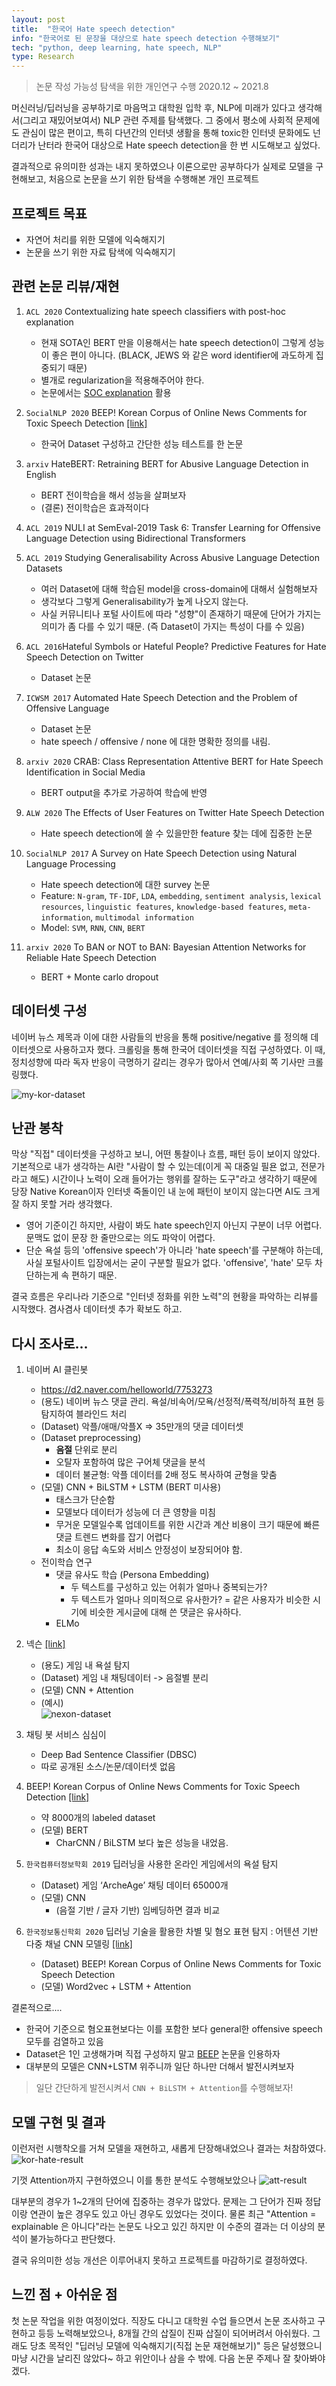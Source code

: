 ```yaml
---
layout: post
title:  "한국어 Hate speech detection"
info: "한국어로 된 문장을 대상으로 hate speech detection 수행해보기"
tech: "python, deep learning, hate speech, NLP"
type: Research
---
```

> 논문 작성 가능성 탐색을 위한 개인연구 수행
> 2020.12 ~ 2021.8

머신러닝/딥러닝을 공부하기로 마음먹고 대학원 입학 후, NLP에 미래가 있다고 생각해서(그리고 재밌어보여서) NLP 관련 주제를 탐색했다. 
그 중에서 평소에 사회적 문제에도 관심이 많은 편이고, 특히 다년간의 인터넷 생활을 통해 toxic한 인터넷 문화에도 넌더리가 난터라
한국어 대상으로 Hate speech detection을 한 번 시도해보고 싶었다.

결과적으로 유의미한 성과는 내지 못하였으나 이론으로만 공부하다가 실제로 모델을 구현해보고, 처음으로 논문을 쓰기 위한 탐색을 수행해본 개인 프로젝트


## 프로젝트 목표
- 자연어 처리를 위한 모델에 익숙해지기
- 논문을 쓰기 위한 자료 탐색에 익숙해지기


## 관련 논문 리뷰/재현 
1. `ACL 2020` Contextualizing hate speech classifiers with post-hoc explanation
   - 현재 SOTA인 BERT 만을 이용해서는 hate speech detection이 그렇게 성능이 좋은 편이 아니다. (BLACK, JEWS 와 같은 word identifier에 과도하게 집중되기 때문)
   - 별개로 regularization을 적용해주어야 한다.
   - 논문에서는 [SOC explanation](https://openreview.net/pdf?id=BkxRRkSKwr) 활용
   
2. `SocialNLP 2020` BEEP! Korean Corpus of Online News Comments for Toxic Speech Detection [[link]](https://github.com/kocohub/korean-hate-speech)
   - 한국어 Dataset 구성하고 간단한 성능 테스트를 한 논문

3. `arxiv` HateBERT: Retraining BERT for Abusive Language Detection in English
   - BERT 전이학습을 해서 성능을 살펴보자
   - (결론) 전이학습은 효과적이다

4. `ACL 2019` NULI at SemEval-2019 Task 6: Transfer Learning for Offensive Language Detection using Bidirectional Transformers
5. `ACL 2019` Studying Generalisability Across Abusive Language Detection Datasets
   - 여러 Dataset에 대해 학습된 model을 cross-domain에 대해서 실험해보자
   - 생각보다 그렇게 Generalisability가 높게 나오지 않는다.
   - 사실 커뮤니티나 포털 사이트에 따라 "성향"이 존재하기 때문에 단어가 가지는 의미가 좀 다를 수 있기 때문. (즉 Dataset이 가지는 특성이 다를 수 있음)

6. `ACL 2016`Hateful Symbols or Hateful People? Predictive Features for Hate Speech Detection on Twitter
   - Dataset 논문
   
7. `ICWSM 2017` Automated Hate Speech Detection and the Problem of Offensive Language
    - Dataset 논문
    - hate speech / offensive / none 에 대한 명확한 정의를 내림.
8. `arxiv 2020` CRAB: Class Representation Attentive BERT for Hate Speech Identification in Social Media
    - BERT output을 추가로 가공하여 학습에 반영

9. `ALW 2020` The Effects of User Features on Twitter Hate Speech Detection
    - Hate speech detection에 쓸 수 있을만한 feature 찾는 데에 집중한 논문

10. `SocialNLP 2017` A Survey on Hate Speech Detection using Natural Language Processing
    - Hate speech detection에 대한 survey 논문
    - Feature: `N-gram`, `TF-IDF`, `LDA`, `embedding`, `sentiment analysis`, `lexical resources`, `linguistic features`, `knowledge-based features`, `meta-information`, `multimodal information`
    - Model: `SVM`, `RNN`, `CNN`, `BERT`
   
11. `arxiv 2020` To BAN or NOT to BAN: Bayesian Attention Networks for Reliable Hate Speech Detection
    - BERT + Monte carlo dropout


## 데이터셋 구성
네이버 뉴스 제목과 이에 대한 사람들의 반응을 통해 positive/negative 를 정의해 데이터셋으로 사용하고자 했다.
크롤링을 통해 한국어 데이터셋을 직접 구성하였다.
이 때, 정치성향에 따라 독자 반응이 극명하기 갈리는 경우가 많아서 연예/사회 쪽 기사만 크롤링했다.

![my-kor-dataset](../assets/img-portfolio/kor-speech.png)

## 난관 봉착
막상 "직접" 데이터셋을 구성하고 보니, 어떤 통찰이나 흐름, 패턴 등이 보이지 않았다.
기본적으로 내가 생각하는 AI란 "사람이 할 수 있는데(이게 꼭 대중일 필욘 없고, 전문가라고 해도) 시간이나 노력이 오래 들어가는 행위를 잘하는 도구"라고 생각하기 때문에
당장 Native Korean이자 인터넷 죽돌이인 내 눈에 패턴이 보이지 않는다면 AI도 크게 잘 하지 못할 거라 생각했다.
- 영어 기준이긴 하지만, 사람이 봐도 hate speech인지 아닌지 구분이 너무 어렵다. 문맥도 없이 문장 한 줄만으로는 의도 파악이 어렵다.
- 단순 욕설 등의 'offensive speech'가 아니라 'hate speech'를 구분해야 하는데, 사실 포털사이트 입장에서는 굳이 구분할 필요가 없다. 'offensive', 'hate' 모두 차단하는게 속 편하기 때문.

결국 흐름은 우리나라 기준으로 "인터넷 정화를 위한 노력"의 현황을 파악하는 리뷰를 시작했다.
겸사겸사 데이터셋 추가 확보도 하고.


## 다시 조사로...
1. 네이버 AI 클린봇
    - https://d2.naver.com/helloworld/7753273
    - (용도) 네이버 뉴스 댓글 관리. 욕설/비속어/모욕/선정적/폭력적/비하적 표현 등 탐지하여 블라인드 처리
    - (Dataset) 악플/애매/악플X => 35만개의 댓글 데이터셋
    - (Dataset preprocessing)
        - **음절** 단위로 분리
        - 오탈자 포함하여 많은 구어체 댓글을 분석
        - 데이터 불균형: 악플 데이터를 2배 정도 복사하여 균형을 맞춤
    - (모델) CNN + BiLSTM + LSTM (BERT 미사용)
        - 태스크가 단순함
        - 모델보다 데이터가 성능에 더 큰 영향을 미침
        - 무거운 모델일수록 업데이트를 위한 시간과 계산 비용이 크기 때문에 빠른 댓글 트렌드 변화를 잡기 어렵다
        - 최소이 응답 속도와 서비스 안정성이 보장되어야 함.
    - 전이학습 연구
        - 댓글 유사도 학습 (Persona Embedding)
            - 두 텍스트를 구성하고 있는 어휘가 얼마나 중복되는가?
            - 두 텍스트가 얼마나 의미적으로 유사한가? = 같은 사용자가 비슷한 시기에 비슷한 게시글에 대해 쓴 댓글은 유사하다.
        - ELMo

2. 넥슨 [[link]](http://ndcreplay.nexon.com/NDC2018/sessions/NDC2018_0033.html)
    - (용도) 게임 내 욕설 탐지
    - (Dataset) 게임 내 채팅데이터 -> 음절별 분리
    - (모델) CNN + Attention
    - (예시)  
   ![nexon-dataset](../assets/img-portfolio/nexon-hate-speech.png)
   
3. 채팅 봇 서비스 심심이
    - Deep Bad Sentence Classifier (DBSC)
    - 따로 공개된 소스/논문/데이터셋 없음
4. BEEP! Korean Corpus of Online News Comments for Toxic Speech Detection [[link]](https://github.com/kocohub/korean-hate-speech) 
    - 약 8000개의 labeled dataset
    - (모델) BERT
        - CharCNN / BiLSTM 보다 높은 성능을 내었음.
5. `한국컴퓨터정보학회 2019` 딥러닝을 사용한 온라인 게임에서의 욕설 탐지
    - (Dataset) 게임 ‘ArcheAge’ 채팅 데이터 65000개
    - (모델) CNN
        - (음절 기반 / 글자 기반) 임베딩하면 결과 비교
6. `한국정보통신학회 2020` 딥러닝 기술을 활용한 차별 및 혐오 표현 탐지 : 어텐션 기반 다중 채널 CNN 모델링 [[link]](https://github.com/whjzsy/AMCNN)
    - (Dataset) BEEP! Korean Corpus of Online News Comments for Toxic Speech Detection
    - (모델) Word2vec + LSTM + Attention

결론적으로....
- 한국어 기준으로 혐오표현보다는 이를 포함한 보다 general한 offensive speech 모두를 검열하고 있음
- Dataset은 1인 고생해가며 직접 구성하지 말고 [BEEP](#다시-조사로) 논문을 인용하자
- 대부분의 모델은 CNN+LSTM 위주니까 일단 하나만 더해서 발전시켜보자
> 일단 간단하게 발전시켜서 `CNN + BiLSTM + Attention`를 수행해보자!


## 모델 구현 및 결과
이런저런 시행착오를 거쳐 모델을 재현하고, 새롭게 단장해내었으나 결과는 처참하였다.  
![kor-hate-result](../assets/img-portfolio/cnn-bilstm-att.png)

기껏 Attention까지 구현하였으니 이를 통한 분석도 수행해보았으나
![att-result](../assets/img-portfolio/attention-visual.png)

대부분의 경우가 1~2개의 단어에 집중하는 경우가 많았다. 문제는 그 단어가 진짜 정답이랑 연관이 높은 경우도 있고 아닌 경우도 있었다는 것이다.
물론 최근 "Attention = explainable 은 아니다"라는 논문도 나오고 있긴 하지만 이 수준의 결과는 더 이상의 분석이 불가능하다고 판단했다.
 
결국 유의미한 성능 개선은 이루어내지 못하고 프로젝트를 마감하기로 결정하였다.


## 느낀 점 + 아쉬운 점
첫 논문 작업을 위한 여정이었다.
직장도 다니고 대학원 수업 들으면서 논문 조사하고 구현하고 등등 노력해보았으나, 8개월 간의 삽질이 진짜 삽질이 되어버려서 아쉬웠다.
그래도 당초 목적인 "딥러닝 모델에 익숙해지기(직접 논문 재현해보기)" 등은 달성했으니 마냥 시간을 날리진 않았다~ 하고 위안이나 삼을 수 밖에.
다음 논문 주제나 잘 찾아봐야겠다.